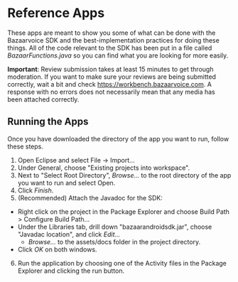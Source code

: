 Reference Apps
===

These apps are meant to show you some of what can be done with the Bazaarvoice SDK and the best-implementation practices for doing these things. All of the code relevant to the SDK has been put in a file called _BazaarFunctions.java_ so you can find what you are looking for more easily.

**Important**: Review submission takes at least 15 minutes to get through moderation. If you want to make sure your reviews are being submitted correctly, wait a bit and check https://workbench.bazaarvoice.com. A response with no errors does not necessarily mean that any media has been attached correctly.

Running the Apps
-
Once you have downloaded the directory of the app you want to run, follow these steps.

1. Open Eclipse and select File -> Import...
2. Under General, choose "Existing projects into workspace".
3. Next to "Select Root Directory", _Browse..._ to the root directory of the app you want to run and select Open.
4. Click _Finish_.
5. (Recommended) Attach the Javadoc for the SDK:
  - Right click on the project in the Package Explorer and choose Build Path > Configure Build Path...
  - Under the Libraries tab, drill down "bazaarandroidsdk.jar", choose "Javadac location", and click _Edit..._
	- _Browse..._ to the assets/docs folder in the project directory.
 - Click _OK_ on both windows.
6. Run the application by choosing one of the Activity files in the Package Explorer and clicking the run button.